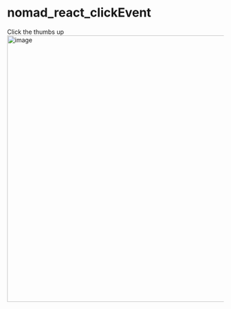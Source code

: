 # nomad_react_clickEvent
Click the thumbs up
<img width="618" alt="image" src="https://user-images.githubusercontent.com/74365275/234051468-25f3dc3f-91ac-403b-b6e3-2f50245fe7c8.png">

